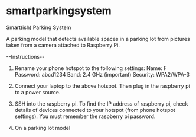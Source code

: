 # smartparkingsystem
Smart(ish) Parking System

A parking model that detects available spaces in a parking lot from pictures taken from a camera attached to Raspberry Pi.

--Instructions--

1. Rename your phone hotspot to the following settings:
	Name: F
	Password: abcd1234
	Band: 2.4 GHz (important)
	Security: WPA2/WPA-3
	
2. Connect your laptop to the above hotspot. Then plug in the raspberry pi to a power source.

3. SSH into the raspberry pi. To find the IP address of raspberry pi, check details of devices connected to your hotspot (from phone hotspot settings). You must remember the raspberry pi password.

4. On a parking lot model 
